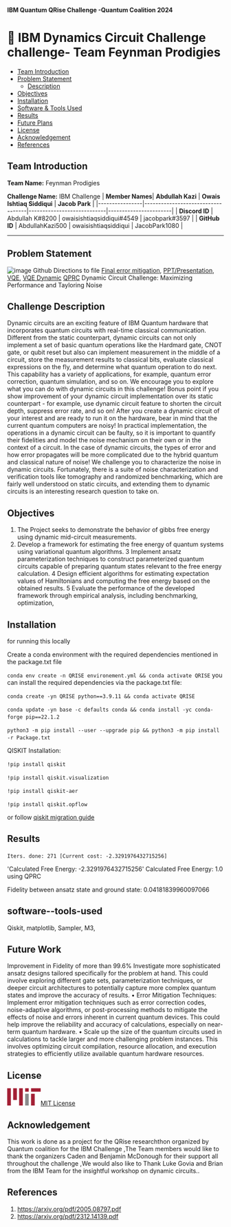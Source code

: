 **IBM Quantum QRise Challenge -Quantum Coalition 2024**

# :space_invader: IBM Dynamics Circuit Challenge challenge- Team Feynman Prodigies 

- [Team Introduction](#team-introduction)
- [Problem Statement](#ProblemStatement)
  - [Description](#description)
- [Objectives](#Objectives)
- [Installation](#Installation)
- [Software & Tools Used](#software--tools-used)
- [Results](#Results)
- [Future Plans](#future-plans)
- [License](#license)
- [Acknowledgement](#Acknowledgement)
- [References](#references)

## Team Introduction
**Team Name:** Feynman Prodigies 

**Challenge Name:** IBM Challenge
|   **Member Names**| **Abdullah Kazi**                      | **Owais Ishtiaq Siddiqui** | **Jacob Park** |
|----------------|-----------------------------------|----------------------------|-----------------------|
| **Discord ID** | Abdullah K#8200                   | owaisishtiaqsiddiqui#4549  | jacobpark#3597        |
| **GitHub ID**  | AbdullahKazi500                   | owaisishtiaqsiddiqui       | JacobPark1080         |

----------------------


## Problem Statement
![image](https://github.com/owaisishtiaqsiddiqui/QRISE/assets/108402760/514cee08-6a08-4ccd-aa60-583d541c6a2f)
Github Directions to file [Final error mitigation](https://github.com/owaisishtiaqsiddiqui/QRISE/blob/main/FinalErrorMitigation.ipynb), [PPT/Presentation](https://github.com/owaisishtiaqsiddiqui/QRISE/blob/main/QRise_Final_PPT.pdf), [VQE](https://github.com/owaisishtiaqsiddiqui/QRISE/blob/main/VQE_simulation.ipynb), [VQE Dynamic](https://github.com/owaisishtiaqsiddiqui/QRISE/blob/main/VariationQuatumGibbs.ipynb) [QPRC](https://github.com/owaisishtiaqsiddiqui/QRISE/blob/main/VariationQuatumGibbsWithQPRC.ipynb)
Dynamic Circuit Challenge: Maximizing Performance and Tayloring Noise

## Challenge Description 
Dynamic circuits are an exciting feature of IBM Quantum hardware that incorporates quantum circuits with real-time classical communication. Different from the static counterpart, dynamic circuits can not only implement a set of basic quantum operations like the Hardmard gate, CNOT gate, or qubit reset but also can implement measurement in the middle of a circuit, store the measurement results to classical bits, evaluate classical expressions on the fly, and determine what quantum operation to do next. This capability has a variety of applications, for example, quantum error correction, quantum simulation, and so on. We encourage you to explore what you can do with dynamic circuits in this challenge! Bonus point if you show improvement of your dynamic circuit implementation over its static counterpart - for example, use dynamic circuit feature to shorten the circuit depth, suppress error rate, and so on! After you create a dynamic circuit of your interest and are ready to run it on the hardware, bear in mind that the current quantum computers are noisy! In practical implementation, the operations in a dynamic circuit can be faulty, so it is important to quantify their fidelities and model the noise mechanism on their own or in the context of a circuit. In the case of dynamic circuits, the types of error and how error propagates will be more complicated due to the hybrid quantum and classical nature of noise! We challenge you to characterize the noise in dynamic circuits. Fortunately, there is a suite of noise characterization and verification tools like tomography and randomized benchmarking, which are fairly well understood on static circuits, and extending them to dynamic circuits is an interesting research question to take on.

## Objectives
1. The Project seeks to demonstrate the behavior of gibbs free energy using dynamic mid-circuit measurements.
2. Develop a framework for estimating the free energy of quantum systems using variational quantum algorithms.
3 Implement ansatz parameterization techniques to construct parameterized quantum circuits capable of preparing quantum states relevant to the free energy calculation.
4 Design efficient algorithms for estimating expectation values of Hamiltonians and computing the free energy based on the obtained results.
5 Evaluate the performance of the developed framework through empirical analysis, including benchmarking, optimization,

## Installation
for running this locally

Create a conda environment with the required dependencies mentioned in the package.txt file

`conda env create -n QRISE environement.yml && conda activate QRISE`
you can install the required dependencies via the package.txt file:

`conda create -yn QRISE python==3.9.11 && conda activate QRISE`

`conda update -yn base -c defaults conda && conda install -yc conda-forge pip==22.1.2`

`python3 -m pip install --user --upgrade pip && python3 -m pip install -r Package.txt`

QISKIT Installation:

`!pip install qiskit`

`!pip install qiskit.visualization`

`!pip install qiskit-aer`

`!pip install qiskit.opflow`

or follow [qiskit migration guide](https://docs.quantum.ibm.com/api/migration-guides/qiskit-opflow-module)

## Results
`Iters. done: 271 [Current cost: -2.3291976432715256]` 

'Calculated Free Energy: -2.3291976432715256'
Calculated Free Energy: 1.0 using QPRC
     
Fidelity between ansatz state and ground state: 0.04181839960097066

## software--tools-used
Qiskit, matplotlib, Sampler, M3, 
## Future Work
Improvement in Fidelity of more than 99.6%
Investigate more sophisticated ansatz designs tailored specifically
for the problem at hand. This could involve exploring different
gate sets, parameterization techniques, or deeper circuit
architectures to potentially capture more complex quantum
states and improve the accuracy of results.
• Error Mitigation Techniques:
Implement error mitigation techniques such as error correction
codes, noise-adaptive algorithms, or post-processing methods to
mitigate the effects of noise and errors inherent in current
quantum devices. This could help improve the reliability and
accuracy of calculations, especially on near-term quantum
hardware.
• Scale up the size of the quantum circuits used in calculations to
tackle larger and more challenging problem instances. This
involves optimizing circuit compilation, resource allocation, and
execution strategies to efficiently utilize available quantum
hardware resources.
## License

<a href="https://choosealicense.com/licenses/mit/"><img src="https://raw.githubusercontent.com/johnturner4004/readme-generator/master/src/components/assets/images/mit.svg" height=40 />MIT License</a>

## Acknowledgement 
This work is done as a project for the QRise researchthon
organized by Quantum coalition for the IBM Challenge ,The
Team members would like to thank the organizers Caden and
Benjamin McDonough for their support all throughout the
challenge ,We would also like to Thank Luke Govia and Brian
from the IBM Team for the insightful workshop on dynamic
circuits..

## References
1. https://arxiv.org/pdf/2005.08797.pdf
2. https://arxiv.org/pdf/2312.14139.pdf
